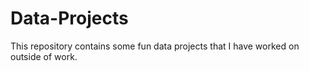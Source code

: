# Data-Projects
This repository contains some fun data projects that I have worked on outside of work. 

